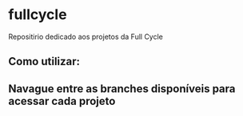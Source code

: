 # fullcycle
Repositirio dedicado aos projetos da Full Cycle

## Como utilizar:

## Navague entre as branches disponíveis para acessar cada projeto
